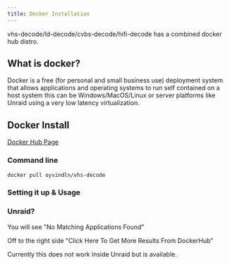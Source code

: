 ```yaml
---
title: Docker Installation 
---
```


vhs-decode/ld-decode/cvbs-decode/hifi-decode has a combined docker hub distro.



## What is docker?


Docker is a free (for personal and small business use) deployment system that allows applications and operating systems to run self contained on a host system this can be Windows/MacOS/Linux or server platforms like Unraid using a very low latency virtualization.

## Docker Install 

[Docker Hub Page](https://hub.docker.com/r/oyvindln/vhs-decode)


### Command line

    docker pull oyvindln/vhs-decode


### Setting it up & Usage



### Unraid? 

You will see "No Matching Applications Found" 

Off to the right side "Click Here To Get More Results From DockerHub"

Currently this does not work inside Unraid but is available. 
